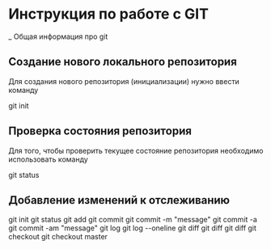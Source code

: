 # **Инструкция по работе с GIT**

_ Общая информация про git

## Создание нового локального репозитория

Для создания нового репозитория (инициализации) нужно ввести команду 

git init

## Проверка состояния репозитория

Для того, чтобы проверить текущее состояние репозитория необходимо использовать команду

git status

## Добавление изменений к отслеживанию 
git init
git status
git add <filename>
git commit
git commit -m "message"
git commit -a
git commit -am "message"
git log
git log --oneline
git diff
git diff <hash>
git diff <hash1> <hash2>
git checkout <hash>
git checkout master